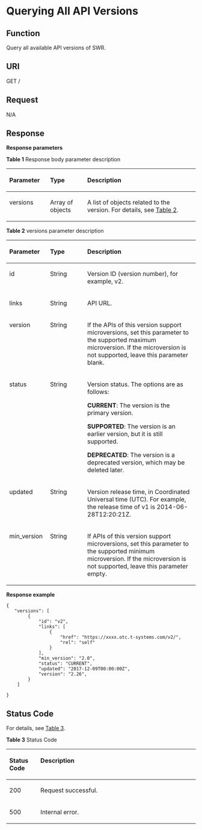 # Querying All API Versions<a name="EN-US_TOPIC_0198655134"></a>

## Function<a name="se03aae4436e64394a95dc13b6f233898"></a>

Query all available API versions of SWR.

## URI<a name="s476df674307e4b04b9545f9575dde042"></a>

GET /

## Request<a name="s8246d3afdd6f44dc817ce0c3f2ac7d53"></a>

N/A

## Response<a name="sab9be5ce850743859bb238e072f8d1f2"></a>

**Response parameters**

**Table  1**  Response body parameter description

<a name="table1585555623716"></a>
<table><thead align="left"><tr id="row18561356203713"><th class="cellrowborder" valign="top" width="21.52215221522152%" id="mcps1.2.4.1.1"><p id="p20856135619375"><a name="p20856135619375"></a><a name="p20856135619375"></a>Parameter</p>
</th>
<th class="cellrowborder" valign="top" width="19.65196519651965%" id="mcps1.2.4.1.2"><p id="p3856105610372"><a name="p3856105610372"></a><a name="p3856105610372"></a>Type</p>
</th>
<th class="cellrowborder" valign="top" width="58.825882588258814%" id="mcps1.2.4.1.3"><p id="p6856956203719"><a name="p6856956203719"></a><a name="p6856956203719"></a>Description</p>
</th>
</tr>
</thead>
<tbody><tr id="row18561356173718"><td class="cellrowborder" valign="top" width="21.52215221522152%" headers="mcps1.2.4.1.1 "><p id="p1985685653718"><a name="p1985685653718"></a><a name="p1985685653718"></a>versions</p>
</td>
<td class="cellrowborder" valign="top" width="19.65196519651965%" headers="mcps1.2.4.1.2 "><p id="p585645612379"><a name="p585645612379"></a><a name="p585645612379"></a>Array of objects</p>
</td>
<td class="cellrowborder" valign="top" width="58.825882588258814%" headers="mcps1.2.4.1.3 "><p id="p28568564370"><a name="p28568564370"></a><a name="p28568564370"></a>A list of objects related to the version. For details, see <a href="#table45446245174724">Table 2</a>.</p>
</td>
</tr>
</tbody>
</table>

**Table  2**  versions parameter description

<a name="table45446245174724"></a>
<table><thead align="left"><tr id="row1412623174724"><th class="cellrowborder" valign="top" width="21.52215221522152%" id="mcps1.2.4.1.1"><p id="p47313663174724"><a name="p47313663174724"></a><a name="p47313663174724"></a>Parameter</p>
</th>
<th class="cellrowborder" valign="top" width="19.65196519651965%" id="mcps1.2.4.1.2"><p id="p7201512174724"><a name="p7201512174724"></a><a name="p7201512174724"></a>Type</p>
</th>
<th class="cellrowborder" valign="top" width="58.825882588258814%" id="mcps1.2.4.1.3"><p id="p4480706174724"><a name="p4480706174724"></a><a name="p4480706174724"></a>Description</p>
</th>
</tr>
</thead>
<tbody><tr id="row98876365819"><td class="cellrowborder" valign="top" width="21.52215221522152%" headers="mcps1.2.4.1.1 "><p id="p1440645517302"><a name="p1440645517302"></a><a name="p1440645517302"></a>id</p>
</td>
<td class="cellrowborder" valign="top" width="19.65196519651965%" headers="mcps1.2.4.1.2 "><p id="p540675519302"><a name="p540675519302"></a><a name="p540675519302"></a>String</p>
</td>
<td class="cellrowborder" valign="top" width="58.825882588258814%" headers="mcps1.2.4.1.3 "><p id="p15406115518308"><a name="p15406115518308"></a><a name="p15406115518308"></a>Version ID (version number), for example, v2.</p>
</td>
</tr>
<tr id="row3367184810392"><td class="cellrowborder" valign="top" width="21.52215221522152%" headers="mcps1.2.4.1.1 "><p id="p14406755103013"><a name="p14406755103013"></a><a name="p14406755103013"></a>links</p>
</td>
<td class="cellrowborder" valign="top" width="19.65196519651965%" headers="mcps1.2.4.1.2 "><p id="p17406855153012"><a name="p17406855153012"></a><a name="p17406855153012"></a>String</p>
</td>
<td class="cellrowborder" valign="top" width="58.825882588258814%" headers="mcps1.2.4.1.3 "><p id="p13406195533010"><a name="p13406195533010"></a><a name="p13406195533010"></a>API URL.</p>
</td>
</tr>
<tr id="row626682835815"><td class="cellrowborder" valign="top" width="21.52215221522152%" headers="mcps1.2.4.1.1 "><p id="p1891845543117"><a name="p1891845543117"></a><a name="p1891845543117"></a>version</p>
</td>
<td class="cellrowborder" valign="top" width="19.65196519651965%" headers="mcps1.2.4.1.2 "><p id="p1491805516316"><a name="p1491805516316"></a><a name="p1491805516316"></a>String</p>
</td>
<td class="cellrowborder" valign="top" width="58.825882588258814%" headers="mcps1.2.4.1.3 "><p id="p59181855123117"><a name="p59181855123117"></a><a name="p59181855123117"></a>If the APIs of this version support microversions, set this parameter to the supported maximum microversion. If the microversion is not supported, leave this parameter blank.</p>
</td>
</tr>
<tr id="row1272510338318"><td class="cellrowborder" valign="top" width="21.52215221522152%" headers="mcps1.2.4.1.1 "><p id="p69181655183119"><a name="p69181655183119"></a><a name="p69181655183119"></a>status</p>
</td>
<td class="cellrowborder" valign="top" width="19.65196519651965%" headers="mcps1.2.4.1.2 "><p id="p191855553110"><a name="p191855553110"></a><a name="p191855553110"></a>String</p>
</td>
<td class="cellrowborder" valign="top" width="58.825882588258814%" headers="mcps1.2.4.1.3 "><p id="p791815513111"><a name="p791815513111"></a><a name="p791815513111"></a>Version status. The options are as follows:</p>
<p id="p14919135517310"><a name="p14919135517310"></a><a name="p14919135517310"></a><strong id="b1842114154125"><a name="b1842114154125"></a><a name="b1842114154125"></a>CURRENT</strong>: The version is the primary version.</p>
<p id="p169191555103116"><a name="p169191555103116"></a><a name="p169191555103116"></a><strong id="b1691692111128"><a name="b1691692111128"></a><a name="b1691692111128"></a>SUPPORTED</strong>: The version is an earlier version, but it is still supported.</p>
<p id="p149191355173117"><a name="p149191355173117"></a><a name="p149191355173117"></a><strong id="b13548842151216"><a name="b13548842151216"></a><a name="b13548842151216"></a>DEPRECATED</strong>: The version is a deprecated version, which may be deleted later.</p>
</td>
</tr>
<tr id="row11746173743119"><td class="cellrowborder" valign="top" width="21.52215221522152%" headers="mcps1.2.4.1.1 "><p id="p15919145533117"><a name="p15919145533117"></a><a name="p15919145533117"></a>updated</p>
</td>
<td class="cellrowborder" valign="top" width="19.65196519651965%" headers="mcps1.2.4.1.2 "><p id="p791917552312"><a name="p791917552312"></a><a name="p791917552312"></a>String</p>
</td>
<td class="cellrowborder" valign="top" width="58.825882588258814%" headers="mcps1.2.4.1.3 "><p id="p7919195503119"><a name="p7919195503119"></a><a name="p7919195503119"></a>Version release time, in Coordinated Universal time (UTC). For example, the release time of v1 is 2014-06-28T12:20:21Z.</p>
</td>
</tr>
<tr id="row14580164713313"><td class="cellrowborder" valign="top" width="21.52215221522152%" headers="mcps1.2.4.1.1 "><p id="p791995515312"><a name="p791995515312"></a><a name="p791995515312"></a>min_version</p>
</td>
<td class="cellrowborder" valign="top" width="19.65196519651965%" headers="mcps1.2.4.1.2 "><p id="p18919155511315"><a name="p18919155511315"></a><a name="p18919155511315"></a>String</p>
</td>
<td class="cellrowborder" valign="top" width="58.825882588258814%" headers="mcps1.2.4.1.3 "><p id="p6919195518313"><a name="p6919195518313"></a><a name="p6919195518313"></a>If APIs of this version support microversions, set this parameter to the supported minimum microversion. If the microversion is not supported, leave this parameter empty.</p>
</td>
</tr>
</tbody>
</table>

**Response example**

```
{ 
   "versions": [
        {
            "id": "v2",
            "links": [
                {
                    "href": "https://xxxx.otc.t-systems.com/v2/",
                    "rel": "self"
                }
            ],
            "min_version": "2.0",
            "status": "CURRENT",
            "updated": "2017-12-09T00:00:00Z",
            "version": "2.26",
        }
    ]

}
```

## Status Code<a name="s336c1dbc7af446a1b3cc077ea3f82fc9"></a>

For details, see  [Table 3](#t33d02fa79e8443868a71c99f411610a5).

**Table  3**  Status Code

<a name="t33d02fa79e8443868a71c99f411610a5"></a>
<table><thead align="left"><tr id="r9eb80d64e8f34d0db940daa95fc929dd"><th class="cellrowborder" valign="top" width="16.439999999999998%" id="mcps1.2.3.1.1"><p id="a7e51ed73a71e4dc29d0dd4aae3016632"><a name="a7e51ed73a71e4dc29d0dd4aae3016632"></a><a name="a7e51ed73a71e4dc29d0dd4aae3016632"></a>Status Code</p>
</th>
<th class="cellrowborder" valign="top" width="83.56%" id="mcps1.2.3.1.2"><p id="aa802d02e21c944f1863435a0d11c7ec1"><a name="aa802d02e21c944f1863435a0d11c7ec1"></a><a name="aa802d02e21c944f1863435a0d11c7ec1"></a>Description</p>
</th>
</tr>
</thead>
<tbody><tr id="r1cc0192c651444db882dde750b14be23"><td class="cellrowborder" valign="top" width="16.439999999999998%" headers="mcps1.2.3.1.1 "><p id="a6a3639a3cb154e17b95c5076c8036471"><a name="a6a3639a3cb154e17b95c5076c8036471"></a><a name="a6a3639a3cb154e17b95c5076c8036471"></a>200</p>
</td>
<td class="cellrowborder" valign="top" width="83.56%" headers="mcps1.2.3.1.2 "><p id="p14504142233912"><a name="p14504142233912"></a><a name="p14504142233912"></a>Request successful.</p>
</td>
</tr>
<tr id="r19bdef782c164c93917f897241e521f8"><td class="cellrowborder" valign="top" width="16.439999999999998%" headers="mcps1.2.3.1.1 "><p id="a7da68e311c0f4267bacf3cbdb71d1ead"><a name="a7da68e311c0f4267bacf3cbdb71d1ead"></a><a name="a7da68e311c0f4267bacf3cbdb71d1ead"></a>500</p>
</td>
<td class="cellrowborder" valign="top" width="83.56%" headers="mcps1.2.3.1.2 "><p id="aa6fd12cedd8841e29eeeca27c1bdea1a"><a name="aa6fd12cedd8841e29eeeca27c1bdea1a"></a><a name="aa6fd12cedd8841e29eeeca27c1bdea1a"></a>Internal error.</p>
</td>
</tr>
</tbody>
</table>

